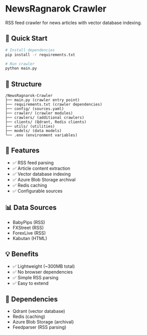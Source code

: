 # NewsRagnarok Crawler

RSS feed crawler for news articles with vector database indexing.

## 🚀 Quick Start

```bash
# Install dependencies
pip install -r requirements.txt

# Run crawler
python main.py
```

## 📁 Structure

```
/NewsRagnarok-Crawler
├── main.py (crawler entry point)
├── requirements.txt (crawler dependencies)
├── config/ (sources.yaml)
├── crawler/ (crawler modules)
├── crawlers/ (additional crawlers)
├── clients/ (Qdrant, Redis clients)
├── utils/ (utilities)
├── models/ (data models)
└── .env (environment variables)
```

## 🔧 Features

- ✅ RSS feed parsing
- ✅ Article content extraction
- ✅ Vector database indexing
- ✅ Azure Blob Storage archival
- ✅ Redis caching
- ✅ Configurable sources

## 📊 Data Sources

- BabyPips (RSS)
- FXStreet (RSS)
- ForexLive (RSS)
- Kabutan (HTML)

## 💡 Benefits

- ✅ Lightweight (~300MB total)
- ✅ No browser dependencies
- ✅ Simple RSS parsing
- ✅ Easy to extend

## 🔗 Dependencies

- Qdrant (vector database)
- Redis (caching)
- Azure Blob Storage (archival)
- Feedparser (RSS parsing)


